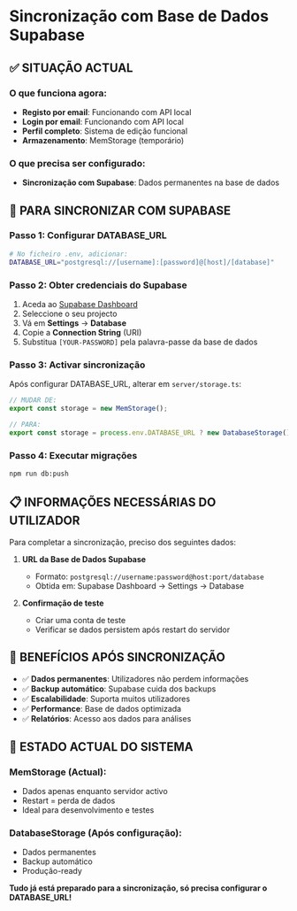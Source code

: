 # Sincronização com Base de Dados Supabase

## ✅ SITUAÇÃO ACTUAL

### O que funciona agora:
- **Registo por email**: Funcionando com API local
- **Login por email**: Funcionando com API local  
- **Perfil completo**: Sistema de edição funcional
- **Armazenamento**: MemStorage (temporário)

### O que precisa ser configurado:
- **Sincronização com Supabase**: Dados permanentes na base de dados

## 🔧 PARA SINCRONIZAR COM SUPABASE

### Passo 1: Configurar DATABASE_URL
```bash
# No ficheiro .env, adicionar:
DATABASE_URL="postgresql://[username]:[password]@[host]/[database]"
```

### Passo 2: Obter credenciais do Supabase
1. Aceda ao [Supabase Dashboard](https://supabase.com/dashboard)
2. Seleccione o seu projecto
3. Vá em **Settings** → **Database**
4. Copie a **Connection String** (URI)
5. Substitua `[YOUR-PASSWORD]` pela palavra-passe da base de dados

### Passo 3: Activar sincronização
Após configurar DATABASE_URL, alterar em `server/storage.ts`:
```typescript
// MUDAR DE:
export const storage = new MemStorage();

// PARA:
export const storage = process.env.DATABASE_URL ? new DatabaseStorage() : new MemStorage();
```

### Passo 4: Executar migrações
```bash
npm run db:push
```

## 📋 INFORMAÇÕES NECESSÁRIAS DO UTILIZADOR

Para completar a sincronização, preciso dos seguintes dados:

1. **URL da Base de Dados Supabase**
   - Formato: `postgresql://username:password@host:port/database`
   - Obtida em: Supabase Dashboard → Settings → Database

2. **Confirmação de teste**
   - Criar uma conta de teste
   - Verificar se dados persistem após restart do servidor

## 🎯 BENEFÍCIOS APÓS SINCRONIZAÇÃO

- ✅ **Dados permanentes**: Utilizadores não perdem informações
- ✅ **Backup automático**: Supabase cuida dos backups
- ✅ **Escalabilidade**: Suporta muitos utilizadores
- ✅ **Performance**: Base de dados optimizada
- ✅ **Relatórios**: Acesso aos dados para análises

## 🔄 ESTADO ACTUAL DO SISTEMA

### MemStorage (Actual):
- Dados apenas enquanto servidor activo
- Restart = perda de dados
- Ideal para desenvolvimento e testes

### DatabaseStorage (Após configuração):
- Dados permanentes
- Backup automático
- Produção-ready

**Tudo já está preparado para a sincronização, só precisa configurar o DATABASE_URL!**